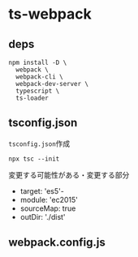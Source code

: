 # ts-webpack
## deps

```shell
npm install -D \
  webpack \
  webpack-cli \
  webpack-dev-server \
  typescript \
  ts-loader
```

## tsconfig.json
`tsconfig.json`作成

```shell
npx tsc --init
```

変更する可能性がある・変更する部分

- target: 'es5'- 
- module: 'ec2015'
- sourceMap: true
- outDir: './dist'

## webpack.config.js


